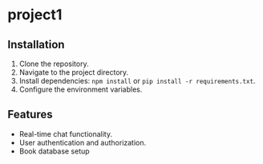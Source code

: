 # project1
## Installation

1. Clone the repository.
2. Navigate to the project directory.
3. Install dependencies: `npm install` or `pip install -r requirements.txt`.
4. Configure the environment variables.
## Features

- Real-time chat functionality.
- User authentication and authorization.
- Book database setup

